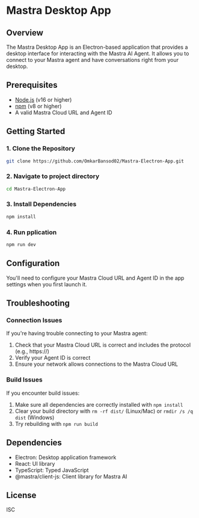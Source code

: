 # Mastra Desktop App

## Overview
The Mastra Desktop App is an Electron-based application that provides a desktop interface for interacting with the Mastra AI Agent. It allows you to connect to your Mastra agent and have conversations right from your desktop.

## Prerequisites
- [Node.js](https://nodejs.org/) (v16 or higher)
- [npm](https://www.npmjs.com/) (v8 or higher)
- A valid Mastra Cloud URL and Agent ID

## Getting Started

### 1. Clone the Repository
```bash
git clone https://github.com/OmkarBansod02/Mastra-Electron-App.git
```

### 2. Navigate to project directory
```bash
cd Mastra-Electron-App
```

### 3. Install Dependencies
```bash
npm install
```

### 4. Run pplication
```bash
npm run dev
```

## Configuration
You'll need to configure your Mastra Cloud URL and Agent ID in the app settings when you first launch it.

## Troubleshooting

### Connection Issues
If you're having trouble connecting to your Mastra agent:
1. Check that your Mastra Cloud URL is correct and includes the protocol (e.g., https://)
2. Verify your Agent ID is correct
3. Ensure your network allows connections to the Mastra Cloud URL

### Build Issues
If you encounter build issues:
1. Make sure all dependencies are correctly installed with `npm install`
2. Clear your build directory with `rm -rf dist/` (Linux/Mac) or `rmdir /s /q dist` (Windows)
3. Try rebuilding with `npm run build`

## Dependencies
- Electron: Desktop application framework
- React: UI library
- TypeScript: Typed JavaScript
- @mastra/client-js: Client library for Mastra AI


## License
ISC
